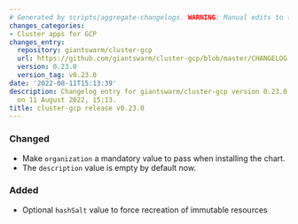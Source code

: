 ```yaml
---
# Generated by scripts/aggregate-changelogs. WARNING: Manual edits to this files will be overwritten.
changes_categories:
- Cluster apps for GCP
changes_entry:
  repository: giantswarm/cluster-gcp
  url: https://github.com/giantswarm/cluster-gcp/blob/master/CHANGELOG.md#0230---2022-08-11
  version: 0.23.0
  version_tag: v0.23.0
date: '2022-08-11T15:13:39'
description: Changelog entry for giantswarm/cluster-gcp version 0.23.0, published
  on 11 August 2022, 15:13.
title: cluster-gcp release v0.23.0
---
```


### Changed
- Make `organization` a mandatory value to pass when installing the chart.
- The `description` value is empty by default now.
### Added
- Optional `hashSalt` value to force recreation of immutable resources
